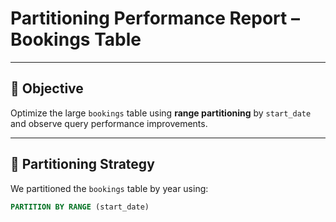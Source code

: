 # Partitioning Performance Report – Bookings Table

---

## 🎯 Objective

Optimize the large `bookings` table using **range partitioning** by `start_date` and observe query performance improvements.

---

## 🧱 Partitioning Strategy

We partitioned the `bookings` table by year using:

```sql
PARTITION BY RANGE (start_date)
